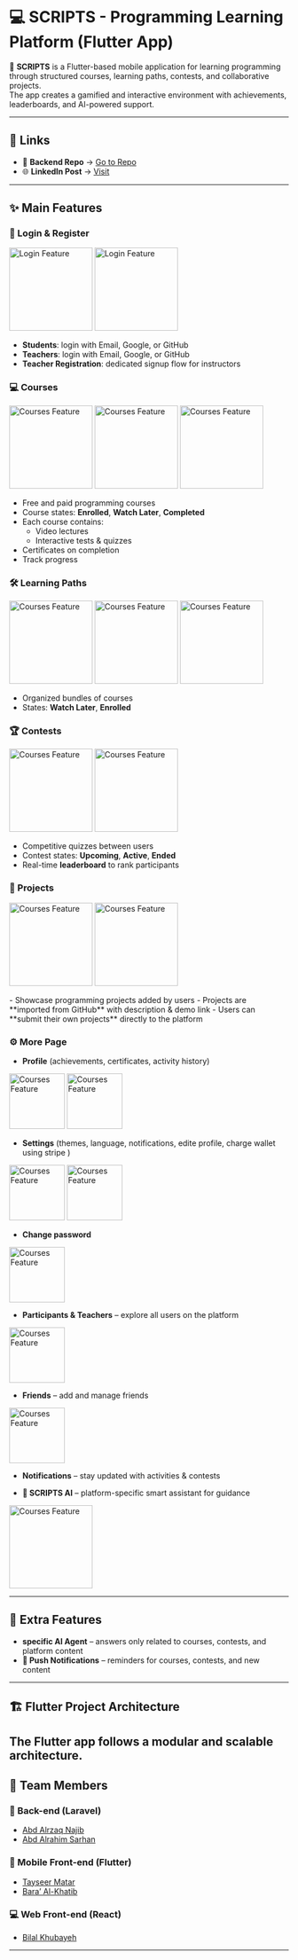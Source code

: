 # 💻 SCRIPTS - Programming Learning Platform (Flutter App)

🚀 **SCRIPTS** is a Flutter-based mobile application for learning programming through structured courses, learning paths, contests, and collaborative projects.  
The app creates a gamified and interactive environment with achievements, leaderboards, and AI-powered support.

---
## 🔗 Links

- 📱 **Backend Repo** → <a href="https://github.com/ABDALRZAQ345/Scripts" target="_blank">Go to Repo</a>  
- 🌐 **LinkedIn Post** → <a href="https://www.linkedin.com/posts/abd-alrzaq-najieb-7357b3341_%D9%8A%D8%B3%D8%B9%D8%AF%D9%86%D8%A7-%D9%86%D8%B4%D8%A7%D8%B1%D9%83%D9%83%D9%85%D9%85%D8%B4%D8%B1%D9%88%D8%B9%D9%86%D8%A7-%D8%A7%D9%84%D8%AC%D8%AF%D9%8A%D8%AF-scripts-ugcPost-7371841744121851904-KeZv?utm_source=share&utm_medium=member_android&rcm=ACoAAFP8iLcBFIhC-C5I9GaaPzH8-7bu5aBXaIk" target="_blank">Visit</a>

---
 
## ✨ Main Features

### 🔑 Login & Register

<img src="assets/screenshots/login.jpg" alt="Login Feature" width="150"/>
<img src="assets/screenshots/register_light.jpg" alt="Login Feature" width="150"/>

- **Students**: login with Email, Google, or GitHub  
- **Teachers**: login with Email, Google, or GitHub  
- **Teacher Registration**: dedicated signup flow for instructors  

### 💻 Courses

<img src="assets/screenshots/course.jpg" alt="Courses Feature" width="150"/>
<img src="assets/screenshots/course_content.jpg" alt="Courses Feature" width="150"/>
<img src="assets/screenshots/course_info.jpg" alt="Courses Feature" width="150"/>

- Free and paid programming courses  
- Course states: **Enrolled**, **Watch Later**, **Completed**  
- Each course contains:  
  - Video lectures  
  - Interactive tests & quizzes  
- Certificates on completion  
- Track progress  

### 🛠️ Learning Paths

<img src="assets/screenshots/path.jpg" alt="Courses Feature" width="150"/>
<img src="assets/screenshots/pathinfo.jpg" alt="Courses Feature" width="150"/>
<img src="assets/screenshots/course_info.jpg" alt="Courses Feature" width="150"/>

- Organized bundles of courses  
- States: **Watch Later**, **Enrolled**  


### 🏆 Contests

<img src="assets/screenshots/contest.jpg" alt="Courses Feature" width="150"/>
<img src="assets/screenshots/test.jpg" alt="Courses Feature" width="150"/>

- Competitive quizzes between users  
- Contest states: **Upcoming**, **Active**, **Ended**  
- Real-time **leaderboard** to rank participants  

### 🚀 Projects
<p>
<img src="assets/screenshots/add_project.jpg" alt="Courses Feature" width="150"/>
<img src="assets/screenshots/project.jpg" alt="Courses Feature" width="150"/>
</p>
- Showcase programming projects added by users  
- Projects are **imported from GitHub** with description & demo link  
- Users can **submit their own projects** directly to the platform  

### ⚙️ More Page
- **Profile** (achievements, certificates, activity history)  

<img src="assets/screenshots/profile.jpg" alt="Courses Feature" width="100"/>
<img src="assets/screenshots/certificate.jpg" alt="Courses Feature" width="100"/>


- **Settings** (themes, language, notifications, edite profile, charge wallet using stripe )  

<img src="assets/screenshots/setting.jpg" alt="Courses Feature" width="100"/>
<img src="assets/screenshots/stripe.jpg" alt="Courses Feature" width="100"/>


- **Change password**  

<img src="assets/screenshots/c_pass.jpg" alt="Courses Feature" width="100"/>

- **Participants & Teachers** – explore all users on the platform  

<img src="assets/screenshots/participant.jpg" alt="Courses Feature" width="100"/>
 
- **Friends** – add and manage friends  

<img src="assets/screenshots/friend.jpg" alt="Courses Feature" width="100"/>

- **Notifications** – stay updated with activities & contests 

- **🤖 SCRIPTS AI** – platform-specific smart assistant for guidance

<img src="assets/screenshots/AI.jpg" alt="Courses Feature" width="150"/>

---

## 🤖 Extra Features
- **specific AI Agent** – answers only related to courses, contests, and platform content  
- **🔔 Push Notifications** – reminders for courses, contests, and new content  

---

## 🏗️ Flutter Project Architecture
The **Flutter app** follows a modular and scalable architecture.
---

## 👥 Team Members

### 🔧 Back-end (Laravel)
- <a href="https://www.linkedin.com/in/abd-alrzaq-najieb-7357b3341?utm_source=share&utm_campaign=share_via&utm_content=profile&utm_medium=android_app" target="_blank">Abd Alrzaq Najib</a>  
- <a href="https://www.linkedin.com/in/abdalrhim-sarhan-33903a383?utm_source=share&utm_campaign=share_via&utm_content=profile&utm_medium=android_app" target="_blank">Abd Alrahim Sarhan</a>

### 📱 Mobile Front-end (Flutter)
- <a href="https://www.linkedin.com/in/tayseer-matar-7b3a83333?utm_source=share&utm_campaign=share_via&utm_content=profile&utm_medium=android_app" target="_blank">Tayseer Matar</a>  
- <a href="https://www.linkedin.com/in/baraa-alkhateb-3b50b5352?utm_source=share&utm_campaign=share_via&utm_content=profile&utm_medium=android_app" target="_blank">Bara’ Al-Khatib</a>

### 💻 Web Front-end (React)
- <a href="https://www.linkedin.com/in/bilallmustafaa?utm_source=share&utm_campaign=share_via&utm_content=profile&utm_medium=android_app" target="_blank">Bilal Khubayeh</a>

---

